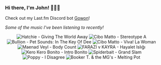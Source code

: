 ### Hi there, I'm John! 🏄🏻‍♂️

Check out my Last.fm Discord bot [Gowon](http://gowon.ca)!

_Some of the music I've been listening to recently!_


<!-- lastfm -->
<p align="center"><img src="https://lastfm.freetls.fastly.net/i/u/64s/4bd8edd67dc1b31006ec5b88a0ac0ec8.jpg" title="Hatchie - Giving The World Away"> <img src="https://lastfm.freetls.fastly.net/i/u/64s/1f8d90a1650c4471c40da27cc4add578.png" title="Cibo Matto - Stereotype A"> <img src="https://lastfm.freetls.fastly.net/i/u/64s/64c5f84c9b0045b7a35995db528c6a1d.jpg" title="Bullion - Pet Sounds: In The Key Of Dee"> <img src="https://lastfm.freetls.fastly.net/i/u/64s/7292770d5fe845c4c59f2a49e712ff65.png" title="Cibo Matto - Viva! La Woman"> <img src="https://lastfm.freetls.fastly.net/i/u/64s/71d3fe91718d24a85ee2565e0e1eca97.jpg" title="Maenad Veyl - Body Count"> <img src="https://lastfm.freetls.fastly.net/i/u/64s/33718d568a0a45b6b1b9fbffc82f0513.jpg" title="FARAZI v KAYRA - Hayalet Islığı"> <img src="https://lastfm.freetls.fastly.net/i/u/64s/1da55693cc6e1340d1d403b4a8c55680.png" title="Kero Kero Bonito - Intro Bonito"> <img src="https://lastfm.freetls.fastly.net/i/u/64s/98ca7ed77db94d9bcd1c3911370c0eb2.jpg" title="Spiderbait - Grand Slam"> <img src="https://lastfm.freetls.fastly.net/i/u/64s/a74796650781034d862975df0282b64a.jpg" title="Poppy - I Disagree"> <img src="https://lastfm.freetls.fastly.net/i/u/64s/99ddda1bb4b009d5d987f1ec2557857f.jpg" title="Booker T. & the MG's - Melting Pot"> </p>
